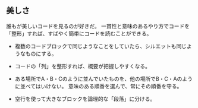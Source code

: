 ## 美しさ

誰もが美しいコードを見るのが好きだ。
一貫性と意味のあるやり方でコードを「整形」すれば、すばやく簡単にコードを読むことができる。

- 複数のコードブロックで同じようなことをしていたら、シルエットも同じようなものにする。

- コードの「列」を整形すれば、概要が把握しやすくなる。

- ある場所でA・B・Cのように並んでいたものを、他の場所でB・C・Aのように並べてはいけない。
意味のある順番を選んで、常にその順番を守る。

- 空行を使って大きなブロックを論理的な「段落」に分ける。
